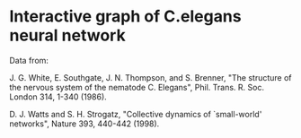 # Interactive graph of C.elegans neural network

Data from:

J. G. White, E. Southgate, J. N. Thompson, and S. Brenner, "The structure
  of the nervous system of the nematode C. Elegans", Phil. Trans. R. Soc.
  London 314, 1-340 (1986).

D. J. Watts and S. H. Strogatz, "Collective dynamics of `small-world'
  networks", Nature 393, 440-442 (1998).
